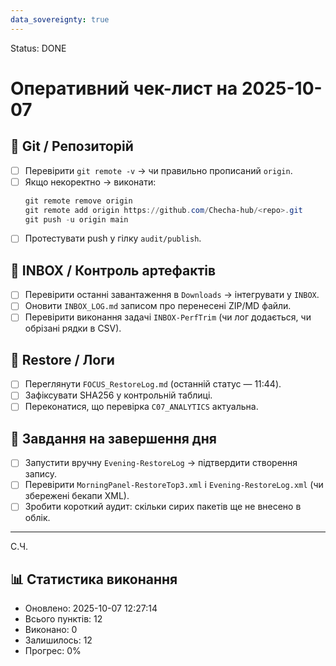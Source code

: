 ```yaml
---
data_sovereignty: true
---
```

Status: DONE
# Оперативний чек-лист на 2025-10-07

## 🔹 Git / Репозиторій
- [ ] Перевірити `git remote -v` → чи правильно прописаний `origin`.
- [ ] Якщо некоректно → виконати:
  ```powershell
  git remote remove origin
  git remote add origin https://github.com/Checha-hub/<repo>.git
  git push -u origin main
  ```
- [ ] Протестувати push у гілку `audit/publish`.

## 🔹 INBOX / Контроль артефактів
- [ ] Перевірити останні завантаження в `Downloads` → інтегрувати у `INBOX`.
- [ ] Оновити `INBOX_LOG.md` записом про перенесені ZIP/MD файли.
- [ ] Перевірити виконання задачі `INBOX-PerfTrim` (чи лог додається, чи обрізані рядки в CSV).

## 🔹 Restore / Логи
- [ ] Переглянути `FOCUS_RestoreLog.md` (останній статус — 11:44).
- [ ] Зафіксувати SHA256 у контрольній таблиці.
- [ ] Переконатися, що перевірка `C07_ANALYTICS` актуальна.

## 🔹 Завдання на завершення дня
- [ ] Запустити вручну `Evening-RestoreLog` → підтвердити створення запису.
- [ ] Перевірити `MorningPanel-RestoreTop3.xml` і `Evening-RestoreLog.xml` (чи збережені бекапи XML).
- [ ] Зробити короткий аудит: скільки сирих пакетів ще не внесено в облік.

---
С.Ч.

## 📊 Статистика виконання
- Оновлено: 2025-10-07 12:27:14
- Всього пунктів: 12
- Виконано: 0
- Залишилось: 12
- Прогрес: 0%


